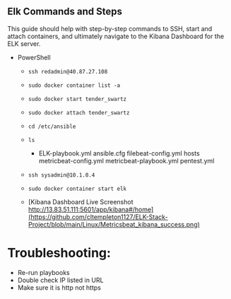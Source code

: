 ## Elk Commands and Steps

This guide should help with step-by-step commands to SSH, start and attach containers, and ultimately navigate to the Kibana Dashboard for the ELK server.

- PowerShell

  - `ssh redadmin@40.87.27.108`

  - `sudo docker container list -a`

  - `sudo docker start tender_swartz`

  - `sudo docker attach tender_swartz`

  - `cd /etc/ansible `

  - `ls`

    - ELK-playbook.yml	ansible.cfg	filebeat-config.yml	hosts	metricbeat-config.yml	metricbeat-playbook.yml	pentest.yml

  - `ssh sysadmin@10.1.0.4`

  - `sudo docker container start elk`

  - [Kibana Dashboard Live Screenshot http://13.83.51.111:5601/app/kibana#/home](https://github.com/cltempleton1127/ELK-Stack-Project/blob/main/Linux/Metricsbeat_kibana_success.png)
  
# Troubleshooting:
  - Re-run playbooks
  - Double check IP listed in URL
  - Make sure it is http not https
